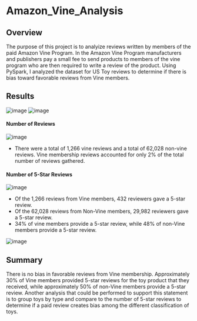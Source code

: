 # Amazon_Vine_Analysis

## Overview
  The purpose of this project is to analyize reviews written by members of the paid Amazon Vine Program.  In the Amazon Vine Program manufacturers and publishers pay a small fee to send products to members of the vine program who are then required to write a review of the product.  Using PySpark, I analyzed the dataset for US Toy reviews to determine if there is bias toward favorable reviews from Vine members.

## Results

![image](https://user-images.githubusercontent.com/104471775/187577188-4d80efb1-3608-4a24-a0f7-77ea2e4c11e1.png)  ![image](https://user-images.githubusercontent.com/104471775/187577383-399c9033-cb2b-4337-a4b0-a09130b0666e.png)

#### Number of Reviews
![image](https://user-images.githubusercontent.com/104471775/187578574-92f2cb81-7d5a-4bc3-8593-d6844d619e50.png)
* There were a total of 1,266 vine reviews and a total of 62,028 non-vine reviews.  Vine membership reviews accounted for only 2% of the total number of reviews gathered.

#### Number of 5-Star Reviews 
![image](https://user-images.githubusercontent.com/104471775/187579577-4fb8a4e2-0ff6-4ec0-9d3f-c318124d3800.png)
* Of the 1,266 reviews from Vine members, 432 reviewers gave a 5-star review.
* Of the 62,028 reviews from Non-Vine members, 29,982 reviewers gave a 5-star review.
* 34% of vine members provide a 5-star review, while 48% of non-Vine members provide a 5-star review.

![image](https://user-images.githubusercontent.com/104471775/187581408-abbed959-0f59-461f-896e-f07ec9f2c094.png)

## Summary
  There is no bias in favorable reviews from Vine membership.  Approximately 30% of Vine members provided 5-star reviews for the toy product that they received, while approximately 50% of non-Vine members provide a 5-star review.  Another analysis that could be performed to support this statement is to group toys by type and compare to the number of 5-star reviews to determine if a paid review creates bias among the different classification of toys.
